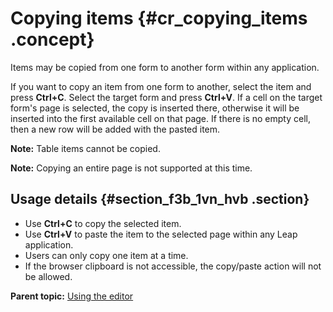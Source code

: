 # Copying items {#cr_copying_items .concept}

Items may be copied from one form to another form within any application.

If you want to copy an item from one form to another, select the item and press **Ctrl+C**. Select the target form and press **Ctrl+V**. If a cell on the target form's page is selected, the copy is inserted there, otherwise it will be inserted into the first available cell on that page. If there is no empty cell, then a new row will be added with the pasted item.

**Note:** Table items cannot be copied.

**Note:** Copying an entire page is not supported at this time.

## Usage details {#section_f3b_1vn_hvb .section}

-   Use **Ctrl+C** to copy the selected item.
-   Use **Ctrl+V** to paste the item to the selected page within any Leap application.
-   Users can only copy one item at a time.
-   If the browser clipboard is not accessible, the copy/paste action will not be allowed.

**Parent topic:** [Using the editor](cr_using_the_editor_toc.md)

